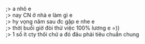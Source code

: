 ;> a nhô e<br>
;> nay CN ở nhà e làm gì e<br>
;> hy vọng năm sau đc gặp e nhe e<br>
;> thời buổi giờ đòi thử việc 100% lương e =))<br>
;> 1 số ít cty thôi chứ a đó đâu phải tiêu chuẩn chung
